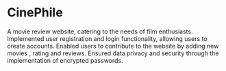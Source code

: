# CinePhile
 A movie review website, catering to the needs of film enthusiasts. Implemented user registration and login functionality, allowing users to create accounts. Enabled users to contribute to the website by adding new movies , rating and reviews. Ensured data privacy and security through the implementation of encrypted passwords.
